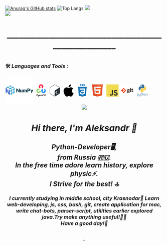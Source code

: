 [![Anurag's GitHub stats](https://github-readme-stats.vercel.app/api?username=Alexandro1112)](https://github.com/anuraghazra/github-readme-stats)
![Top Langs](https://github-readme-stats.vercel.app/api/top-langs/?username=Alexandro1112&layout=compact)
![](https://github-profile-summary-cards.vercel.app/api/cards/profile-details?username=Alexandro1112&theme=solarized_dark&show_icons=true&bg_color=0111111)  
![](https://komarev.com/ghpvc/?username=Alexandro1112)


<h1 align="center">____________________________________________________<h1>
  
  ### :hammer_and_wrench: <i> Languages and Tools <i>:
  <img align="center" src='https://github.com/devicons/devicon/blob/master/icons/numpy/numpy-original-wordmark.svg' width="90" height="90">
  <img align="center" src="https://github.com/devicons/devicon/blob/master/icons/opencv/opencv-original-wordmark.svg" width="40" height="40">
  <img align="center" src="https://github.com/devicons/devicon/blob/master/icons/bash/bash-plain.svg" width="40" height="40"/>
  <img align="center" src="https://github.com/devicons/devicon/blob/master/icons/apple/apple-original.svg" width="40" height="40">
  <img align="center" src="https://github.com/devicons/devicon/blob/master/icons/css3/css3-plain-wordmark.svg"  title="CSS3" alt="CSS" width="40" height="40"/>&nbsp;
  <img align="center" src="https://github.com/devicons/devicon/blob/master/icons/html5/html5-original.svg" title="HTML5" alt="HTML" width="40" height="40"/>&nbsp;
  <img align="center" src="https://github.com/devicons/devicon/blob/master/icons/javascript/javascript-original.svg" title="Python" alt="JavaScript" width="40" height="40"/>&nbsp;
    <img align="center" src="https://github.com/devicons/devicon/blob/master/icons/git/git-original-wordmark.svg" title="JavaScript" alt="JavaScript" width="40" height="40"/>&nbsp;
  <img align="center" src="https://github.com/devicons/devicon/blob/master/icons/python/python-original-wordmark.svg" title="Java" alt="Java" width="40" height="40"/>&nbsp;
  
  
  <div id="header" align="center">
  <img src="https://media.giphy.com/media/M9gbBd9nbDrOTu1Mqx/giphy.gif" width="100"/>
</div>
<h1 align="center">Hi there, I'm Aleksandr &#128075</h1>
<h2 align="center">Python-Developer🖥️,<br> from Russia 🇷🇺.<br>
In the free time adore learn history, explore physic⚡.<br><i>I Strive for the best! &#128285 </i> </h2>
<h3 align="center">    I currently studying in middle school, city Krasnodar🏫
Learn web-developing, js, css, bash, git, create application for mac, write chat-bots, parser-script, utilities
earlier explored java.Try make anything useful!👌🏻<br>Have a good day!🤗
  <div>
  
  
  
<h3>.
